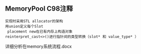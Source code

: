 ## MemoryPool C98注释
`实现时采用STL allocator的架构`  
`用union定义每个Slot`  
` placement new在已有内存上构造对象`  
`reinterpret_cast<>()进行指针间的类型转换（slot* 和 value_type* ）`  

详细分析在memory系统流程.docx
